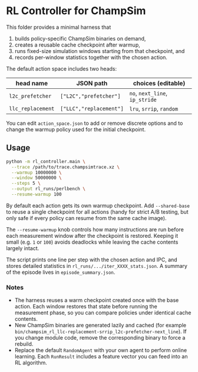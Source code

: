 # RL Controller for ChampSim

This folder provides a minimal harness that

1. builds policy-specific ChampSim binaries on demand,
2. creates a reusable cache checkpoint after warmup,
3. runs fixed-size simulation windows starting from that checkpoint, and
4. records per-window statistics together with the chosen action.

The default action space includes two heads:

| head name        | JSON path          | choices (editable)          |
|------------------|--------------------|-----------------------------|
| `l2c_prefetcher` | `["L2C","prefetcher"]` | `no`, `next_line`, `ip_stride` |
| `llc_replacement`| `["LLC","replacement"]`| `lru`, `srrip`, `random`        |

You can edit `action_space.json` to add or remove discrete options and to
change the warmup policy used for the initial checkpoint.

## Usage

```bash
python -m rl_controller.main \
  --trace /path/to/trace.champsimtrace.xz \
  --warmup 10000000 \
  --window 50000000 \
  --steps 5 \
  --output rl_runs/perlbench \
  --resume-warmup 100
```

By default each action gets its own warmup checkpoint.  Add `--shared-base`
to reuse a single checkpoint for all actions (handy for strict A/B testing,
but only safe if every policy can resume from the same cache image).

The `--resume-warmup` knob controls how many instructions are run before each
measurement window after the checkpoint is restored.  Keeping it small (e.g.
`1` or `100`) avoids deadlocks while leaving the cache contents largely intact.

The script prints one line per step with the chosen action and IPC, and
stores detailed statistics in `rl_runs/.../iter_XXXX_stats.json`.  A
summary of the episode lives in `episode_summary.json`.

### Notes

- The harness reuses a warm checkpoint created once with the base action.
  Each window restores that state before running the measurement phase,
  so you can compare policies under identical cache contents.
- New ChampSim binaries are generated lazily and cached (for example
  `bin/champsim_rl_llc-replacement-srrip_l2c-prefetcher-next_line`).  If
  you change module code, remove the corresponding binary to force a
  rebuild.
- Replace the default `RandomAgent` with your own agent to perform online
  learning.  Each `RunResult` includes a feature vector you can feed into
  an RL algorithm.
